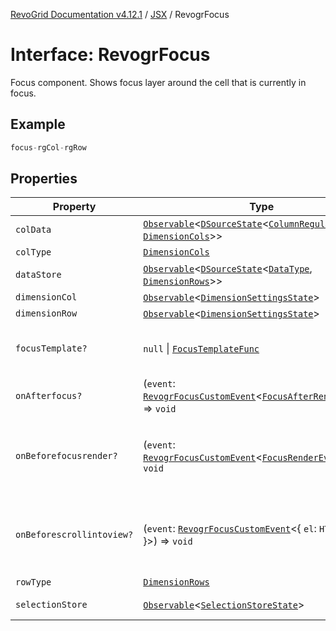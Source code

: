 [RevoGrid Documentation v4.12.1](README.md) / [JSX](Namespace.JSX.md) / RevogrFocus

# Interface: RevogrFocus

Focus component. Shows focus layer around the cell that is currently in focus.

## Example

```ts
focus-rgCol-rgRow
```

## Properties

| Property | Type | Description | Defined in |
| ------ | ------ | ------ | ------ |
| `colData` | [`Observable`](TypeAlias.Observable.md)\<[`DSourceState`](TypeAlias.DSourceState.md)\<[`ColumnRegular`](Interface.ColumnRegular.md), [`DimensionCols`](TypeAlias.DimensionCols.md)\>\> | Column source | [src/components.d.ts:1852](https://github.com/revolist/revogrid/blob/d509c0063a76a472726c991b21f1c163442771b4/src/components.d.ts#L1852) |
| `colType` | [`DimensionCols`](TypeAlias.DimensionCols.md) | Column type | [src/components.d.ts:1856](https://github.com/revolist/revogrid/blob/d509c0063a76a472726c991b21f1c163442771b4/src/components.d.ts#L1856) |
| `dataStore` | [`Observable`](TypeAlias.Observable.md)\<[`DSourceState`](TypeAlias.DSourceState.md)\<[`DataType`](TypeAlias.DataType.md), [`DimensionRows`](TypeAlias.DimensionRows.md)\>\> | Data rows source | [src/components.d.ts:1860](https://github.com/revolist/revogrid/blob/d509c0063a76a472726c991b21f1c163442771b4/src/components.d.ts#L1860) |
| `dimensionCol` | [`Observable`](TypeAlias.Observable.md)\<[`DimensionSettingsState`](Interface.DimensionSettingsState.md)\> | Dimension settings X | [src/components.d.ts:1864](https://github.com/revolist/revogrid/blob/d509c0063a76a472726c991b21f1c163442771b4/src/components.d.ts#L1864) |
| `dimensionRow` | [`Observable`](TypeAlias.Observable.md)\<[`DimensionSettingsState`](Interface.DimensionSettingsState.md)\> | Dimension settings Y | [src/components.d.ts:1868](https://github.com/revolist/revogrid/blob/d509c0063a76a472726c991b21f1c163442771b4/src/components.d.ts#L1868) |
| `focusTemplate?` | `null` \| [`FocusTemplateFunc`](TypeAlias.FocusTemplateFunc.md) | Focus template custom function. Can be used to render custom focus layer. | [src/components.d.ts:1872](https://github.com/revolist/revogrid/blob/d509c0063a76a472726c991b21f1c163442771b4/src/components.d.ts#L1872) |
| `onAfterfocus?` | (`event`: [`RevogrFocusCustomEvent`](Interface.RevogrFocusCustomEvent.md)\<[`FocusAfterRenderEvent`](Interface.FocusAfterRenderEvent.md)\>) => `void` | Used to setup properties after focus was rendered | [src/components.d.ts:1876](https://github.com/revolist/revogrid/blob/d509c0063a76a472726c991b21f1c163442771b4/src/components.d.ts#L1876) |
| `onBeforefocusrender?` | (`event`: [`RevogrFocusCustomEvent`](Interface.RevogrFocusCustomEvent.md)\<[`FocusRenderEvent`](Interface.FocusRenderEvent.md)\>) => `void` | Before focus render event. Can be prevented by event.preventDefault(). If preventDefault used slot will be rendered. | [src/components.d.ts:1880](https://github.com/revolist/revogrid/blob/d509c0063a76a472726c991b21f1c163442771b4/src/components.d.ts#L1880) |
| `onBeforescrollintoview?` | (`event`: [`RevogrFocusCustomEvent`](Interface.RevogrFocusCustomEvent.md)\<\{ `el`: `HTMLElement`; \}\>) => `void` | Before focus changed verify if it's in view and scroll viewport into this view Can be prevented by event.preventDefault() | [src/components.d.ts:1884](https://github.com/revolist/revogrid/blob/d509c0063a76a472726c991b21f1c163442771b4/src/components.d.ts#L1884) |
| `rowType` | [`DimensionRows`](TypeAlias.DimensionRows.md) | Row type | [src/components.d.ts:1888](https://github.com/revolist/revogrid/blob/d509c0063a76a472726c991b21f1c163442771b4/src/components.d.ts#L1888) |
| `selectionStore` | [`Observable`](TypeAlias.Observable.md)\<[`SelectionStoreState`](TypeAlias.SelectionStoreState.md)\> | Selection, range, focus for selection | [src/components.d.ts:1892](https://github.com/revolist/revogrid/blob/d509c0063a76a472726c991b21f1c163442771b4/src/components.d.ts#L1892) |
